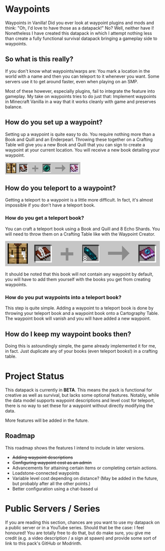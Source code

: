 # Waypoints
Waypoints in Vanilla! Did you ever look at waypoint plugins and mods
and think: "Oh, I'd love to have those as a datapack!" No? Well,
neither have I! Nonetheless I have created this datapack in which I
attempt nothing less than create a fully functional survival
datapack bringing a gameplay side to waypoints.

## So what is this really?
If you don't know what waypoints/warps are: You mark a location in
the world with a name and then you can teleport to it whenever you 
want. Some servers use it to get around faster, even when playing
on an SMP. 

Most of these however, especially plugins, fail to integrate the
feature into gameplay. My take on waypoints tries to do just that:
Implement waypoints in Minecraft Vanilla in a way that it works
cleanly with game and preserves balance.

## How do you set up a waypoint?
Setting up a waypoint is quite easy to do. You require nothing more
than a Book and Quill and an Enderpearl. Throwing these together on
a Crafting Table will give you a new Book and Quill that you can
sign to create a waypoint at your current location. You will receive
a new book detailing your waypoint.

![A Book and Quill and an enderpearl make a waypoint creator](images/crafting_waypoint_creator.png)

## How do you teleport to a waypoint?
Getting a teleport to a waypoint is a little more difficult. In 
fact, it's almost impossible if you don't have a teleport book.

### How do you get a teleport book?
You can craft a teleport book using a Book and Quill and 8 Echo Shards. You will need to throw them on a Crafting Table like with the Waypoint Creator.

![A Book and Quill and eight Echo Shards make a teleport book](images/crafting_teleport.png)

It should be noted that this book will not contain any waypoint by
default, you will have to add them yourself with the books you get
from creating waypoints.

### How do you put waypoints into a teleport book?
This step is quite simple. Adding a waypoint to a teleport book is
done by throwing your teleport book and a waypoint book onto a
Cartography Table. The waypoint book will vanish and you will have
added a new waypoint.

## How do I keep my waypoint books then?
Doing this is astoundingly simple, the game already implemented it
for me, in fact. Just duplicate any of your books (even teleport books!) in a crafting table.


# Project Status
This datapack is currently in **BETA**. This means the pack is
functional for creative as well as survival, but lacks some optional
features. Notably, while the data model supports waypoint
descriptions and level cost for teleport, there is no way to set
these for a waypoint without directly modifying the data.

More features will be added in the future.

## Roadmap
This roadmap shows the features I intend to include in later
versions.

+ ~~Adding waypoint descriptions~~
+ ~~Configuring waypoint cost as an admin~~
+ Advancements for attaining certain items or completing certain
actions.
+ Loadstone-connected waypoints
+ Variable level cost depending on distance? (May be added in the
future, but probably after all the other points.)
+ Better configuration using a chat-based ui


# Public Servers / Series
If you are reading this section, chances are you want to use my
datapack on a public server or in a YouTube series. Should that be
the case: I feel honoured! You are totally free to do that, but do
make sure, you give me credit (e.g. a video description / a sign at
spawn) and provide some sort of link to this pack's GitHub or Modrinth.
